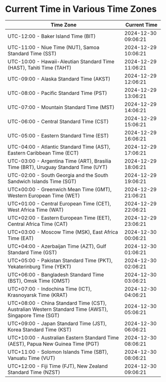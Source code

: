 # Current Time in Various Time Zones

| Time Zone | Current Time |
|-----------|--------------|
| UTC-12:00 - Baker Island Time (BIT) | 2024-12-30 09:06:21 |
| UTC-11:00 - Niue Time (NUT), Samoa Standard Time (SST) | 2024-12-29 10:06:21 |
| UTC-10:00 - Hawaii-Aleutian Standard Time (HAST), Tahiti Time (TAHT) | 2024-12-29 11:06:21 |
| UTC-09:00 - Alaska Standard Time (AKST) | 2024-12-29 12:06:21 |
| UTC-08:00 - Pacific Standard Time (PST) | 2024-12-29 13:06:21 |
| UTC-07:00 - Mountain Standard Time (MST) | 2024-12-29 14:06:21 |
| UTC-06:00 - Central Standard Time (CST) | 2024-12-29 15:06:21 |
| UTC-05:00 - Eastern Standard Time (EST) | 2024-12-29 16:06:21 |
| UTC-04:00 - Atlantic Standard Time (AST), Eastern Caribbean Time (ECT) | 2024-12-29 17:06:21 |
| UTC-03:00 - Argentina Time (ART), Brasília Time (BRT), Uruguay Standard Time (UYT) | 2024-12-29 18:06:21 |
| UTC-02:00 - South Georgia and the South Sandwich Islands Time (SGT) | 2024-12-29 19:06:21 |
| UTC±00:00 - Greenwich Mean Time (GMT), Western European Time (WET) | 2024-12-29 21:06:21 |
| UTC+01:00 - Central European Time (CET), West Africa Time (WAT) | 2024-12-29 22:06:21 |
| UTC+02:00 - Eastern European Time (EET), Central Africa Time (CAT) | 2024-12-29 23:06:21 |
| UTC+03:00 - Moscow Time (MSK), East Africa Time (EAT) | 2024-12-30 00:06:21 |
| UTC+04:00 - Azerbaijan Time (AZT), Gulf Standard Time (GST) | 2024-12-30 01:06:21 |
| UTC+05:00 - Pakistan Standard Time (PKT), Yekaterinburg Time (YEKT) | 2024-12-30 02:06:21 |
| UTC+06:00 - Bangladesh Standard Time (BST), Omsk Time (OMST) | 2024-12-30 03:06:21 |
| UTC+07:00 - Indochina Time (ICT), Krasnoyarsk Time (KRAT) | 2024-12-30 04:06:21 |
| UTC+08:00 - China Standard Time (CST), Australian Western Standard Time (AWST), Singapore Time (SGT) | 2024-12-30 05:06:21 |
| UTC+09:00 - Japan Standard Time (JST), Korea Standard Time (KST) | 2024-12-30 06:06:21 |
| UTC+10:00 - Australian Eastern Standard Time (AEST), Papua New Guinea Time (PGT) | 2024-12-30 08:06:21 |
| UTC+11:00 - Solomon Islands Time (SBT), Vanuatu Time (VUT) | 2024-12-30 08:06:21 |
| UTC+12:00 - Fiji Time (FJT), New Zealand Standard Time (NZST) | 2024-12-30 09:06:21 |
